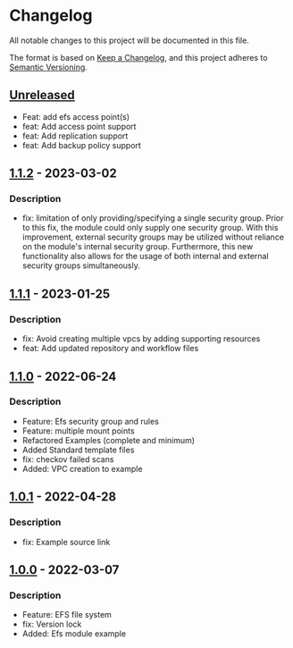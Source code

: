 # Changelog
All notable changes to this project will be documented in this file.

The format is based on [Keep a Changelog](https://keepachangelog.com/en/1.0.0/),
and this project adheres to [Semantic Versioning](https://semver.org/spec/v2.0.0.html).

## [Unreleased]
- Feat: add efs access point(s)
- feat: Add access point support
- feat: Add replication support
- feat: Add backup policy support

## [1.1.2] - 2023-03-02
### Description
- fix: limitation of only providing/specifying a single security group. Prior to this fix, the module could only supply one security group. With this improvement, external security groups may be utilized without reliance on the module's internal security group. Furthermore, this new functionality also allows for the usage of both internal and external security groups simultaneously.

## [1.1.1] - 2023-01-25
### Description
- fix: Avoid creating multiple vpcs by adding supporting resources
- feat: Add updated repository and workflow files

## [1.1.0] - 2022-06-24
### Description
- Feature: Efs security group and rules
- Feature: multiple mount points
- Refactored Examples (complete and minimum)
- Added Standard template files
- fix: checkov failed scans
- Added: VPC creation to example

## [1.0.1] - 2022-04-28
### Description
- fix: Example source link

## [1.0.0] - 2022-03-07
### Description
- Feature: EFS file system
- fix: Version lock
- Added: Efs module example

[Unreleased]: https://github.com/boldlink/terraform-aws-efs/compare/1.1.2...HEAD

[1.1.2]: https://github.com/boldlink/terraform-aws-efs/releases/tag/1.1.2
[1.1.1]: https://github.com/boldlink/terraform-aws-efs/releases/tag/1.1.1
[1.1.0]: https://github.com/boldlink/terraform-aws-efs/releases/tag/1.1.0
[1.0.1]: https://github.com/boldlink/terraform-aws-efs/releases/tag/1.0.1
[1.0.0]: https://github.com/boldlink/terraform-aws-efs/releases/tag/1.0.0
